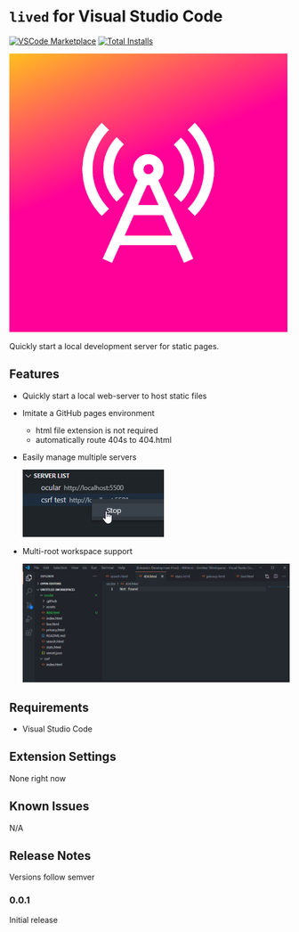 # `lived` for Visual Studio Code

[![VSCode Marketplace](https://img.shields.io/vscode-marketplace/v/jeffalo.lived.svg?style=flat-square&label=vscode%20marketplace)](https://marketplace.visualstudio.com/items?itemName=jeffalo.lived) [![Total Installs](https://img.shields.io/vscode-marketplace/d/jeffalo.lived.svg?style=flat-square)](https://marketplace.visualstudio.com/items?itemName=jeffalo.lived)

![icon](images/icon.png)

Quickly start a local development server for static pages.

## Features

- Quickly start a local web-server to host static files
- Imitate a GitHub pages environment
    - html file extension is not required
    - automatically route 404s to 404.html
- Easily manage multiple servers

    ![Manage multiple servers](images/manage.png)

- Multi-root workspace support 

    ![Multiple workspace roots](images/multi.gif)

## Requirements

- Visual Studio Code

## Extension Settings

None right now

## Known Issues

N/A

## Release Notes

Versions follow semver

### 0.0.1

Initial release